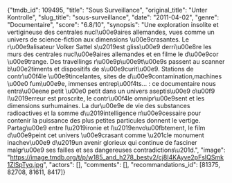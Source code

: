 {"tmdb_id": 109495, "title": "Sous Surveillance", "original_title": "Unter Kontrolle", "slug_title": "sous-surveillance", "date": "2011-04-02", "genre": "Documentaire", "score": "6.8/10", "synopsis": "Une exploration insolite et vertigineuse des centrales nucl\u00e9aires allemandes, vues comme un univers de science-fiction aux dimensions \u00e9crasantes.  Le r\u00e9alisateur Volker Sattel s\u2019est gliss\u00e9 derri\u00e8re les murs des centrales nucl\u00e9aires allemandes et en filme le d\u00e9cor \u00e9trange. Des travellings r\u00e9p\u00e9t\u00e9s passent au scanner b\u00e2timents et dispositifs de s\u00e9curit\u00e9. Stations de contr\u00f4le \u00e9tincelantes, sites de d\u00e9contamination,machines \u00e0 fum\u00e9e, immenses entrep\u00f4ts... : ce documentaire nous entra\u00eene petit \u00e0 petit dans un univers aseptis\u00e9 o\u00f9 l\u2019erreur est proscrite, le contr\u00f4le omnipr\u00e9sent et les dimensions surhumaines. La dur\u00e9e de vie des substances radioactives et la somme d\u2019intelligence n\u00e9cessaire pour contenir la puissance des plus petites particules donnent le vertige.  Partag\u00e9 entre l\u2019ironie et l\u2019envo\u00fbtement, le film d\u00e9peint cet univers \u00e9crasant comme \u201cle monument inachev\u00e9 d\u2019un avenir glorieux qui continue de fasciner malgr\u00e9 ses failles et ses dangereuses contradictions\u201d.", "image": "https://image.tmdb.org/t/p/w185_and_h278_bestv2/cj8I4KAyve2pFsIQSmk1ZlSpTyq.jpg", "actors": [], "comments": [], "recommandations_id": [81375, 82708, 81611, 8417]}